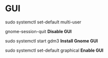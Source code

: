 # GUI

sudo systemctl set-default multi-user

gnome-session-quit **Disable GUI**

sudo systemctl start gdm3 **Install Gnome GUI**

sudo systemctl set-default graphical **Enable GUI**